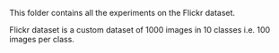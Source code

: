 This folder contains all the experiments on the Flickr dataset.

Flickr dataset is a custom dataset of 1000 images in 10 classes i.e. 100 images per class.
